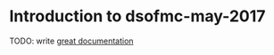 # Introduction to dsofmc-may-2017

TODO: write [great documentation](http://jacobian.org/writing/what-to-write/)
